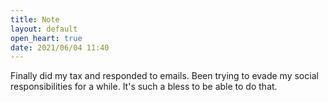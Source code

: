 ```yaml
---
title: Note
layout: default
open_heart: true
date: 2021/06/04 11:40
---
```


Finally did my tax and responded to emails. Been trying to evade my social responsibilities for a while. It's such a bless to be able to do that.
